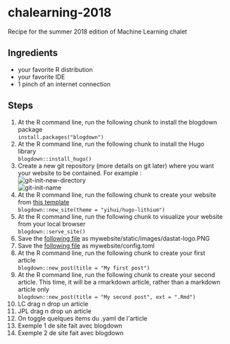 # chalearning-2018
Recipe for the summer 2018 edition of Machine Learning chalet

## Ingredients

- your favorite R distribution
- your favorite IDE
- 1 pinch of an internet connection

## Steps

1. At the R command line, run the following chunk to install the blogdown package  
``` install.packages("blogdown") ```
2. At the R command line, run the following chunk to install the Hugo library  
``` blogdown::install_hugo() ```
3. Create a new git repository (more details on git later) where you want your website to be contained. For example :  
![git-init-new-directory](http://www.raw.githubusercontent.com/jplecavalier/chalearning-2018/master/recipe/images/git-init-new-directory.JPG)  
![git-init-name](http://www.raw.githubusercontent.com/jplecavalier/chalearning-2018/master/recipe/images/git-init-name.JPG)  
4. At the R command line, run the following chunk to create your website from [this template](http://www.github.com/yihui/hugo-lithium)  
``` blogdown::new_site(theme = "yihui/hugo-lithium") ```
5. At the R command line, run the following chunk to visualize your website from your local browser  
``` blogdown::serve_site() ```
6. Save the [following file](https://www.raw.githubusercontent.com/jplecavalier/chalearning-2018/master/static/images/dastat-logo.JPG) as mywebsite/static/images/dastat-logo.PNG
7. Save the [following file](https://www.raw.githubusercontent.com/jplecavalier/chalearning-2018/master/recipe/config/config.toml) as mywebsite/config.toml
8. At the R command line, run the following chunk to create your first article  
```blogdown::new_post(title = "My first post")```
9. At the R command line, run the following chunk to create your second article. This time, it will be a rmarkdown article, rather than a markdown article only  
```blogdown::new_post(title = "My second post", ext = ".Rmd")```
10. LC drag n drop un article
11. JPL drag n drop un article
12. On toggle quelques items du .yaml de l'article
13. Exemple 1 de site fait avec blogdown
14. Exemple 2 de site fait avec blogdown